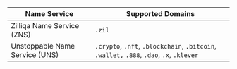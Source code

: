 | Name Service                   | Supported Domains                                                                        |
| ------------------------------ | ---------------------------------------------------------------------------------------- |
| Zilliqa Name Service (ZNS)     | `.zil`                                                                                   |
| Unstoppable Name Service (UNS) | `.crypto`, `.nft`, `.blockchain`, `.bitcoin`, `.wallet,` `.888`, `.dao`, `.x`, `.klever` |
